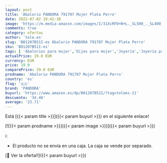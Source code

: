 ```yaml
---
layout: post
title: 'Abalorio PANDORA 791707 Mujer Plata Perro'
date: 2022-07-02 19:42:30
image: 'https://m.media-amazon.com/images/I/31XcRFO+N+L._SL500_._SL400_.jpg'
comments: true
category: ofertas
author: 'tole.es'
slug: 'B01207B51I-es Abalorio PANDORA 791707 Mujer Plata Perro'
sku: 'B01207B51I-es'
tags: [ 'Abalorios para mujer','Dijes para mujer','Joyería','Joyería para mujer','pandora','🇪🇸', ]
actualPrice: 19.0 EUR
currency: EUR
price: 19.0
comparePrice: 29.0 EUR
prodname: 'Abalorio PANDORA 791707 Mujer Plata Perro'
country: 'es'
flag: '🇪🇸'
brand: 'PANDORA'
buyurl: 'https://www.amazon.es/dp/B01207B51I/?tag=tolees-21'
descuento: '34.48'
average: '23.71'
---
```


Está [{{< param title >}}]({{< param buyurl >}}) en el siguiente enlace!

[![{{< param prodname >}}]({{< param image >}})]({{< param buyurl >}})

ℹ️:

- El producto no se envía en una caja. La caja se vende por separado.

[🛒 Ver la oferta!!]({{< param buyurl >}})
